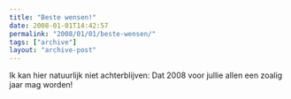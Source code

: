```yaml
---
title: "Beste wensen!"
date: 2008-01-01T14:42:57
permalink: "2008/01/01/beste-wensen/"
tags: ["archive"]
layout: "archive-post"
---
```

Ik kan hier natuurlijk niet achterblijven: Dat 2008 voor jullie allen een zoalig jaar mag worden!
